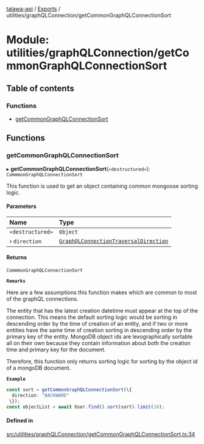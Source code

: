 [talawa-api](../README.md) / [Exports](../modules.md) / utilities/graphQLConnection/getCommonGraphQLConnectionSort

# Module: utilities/graphQLConnection/getCommonGraphQLConnectionSort

## Table of contents

### Functions

- [getCommonGraphQLConnectionSort](utilities_graphQLConnection_getCommonGraphQLConnectionSort.md#getcommongraphqlconnectionsort)

## Functions

### getCommonGraphQLConnectionSort

▸ **getCommonGraphQLConnectionSort**(`«destructured»`): `CommmonGraphQLConnectionSort`

This function is used to get an object containing common mongoose sorting logic.

#### Parameters

| Name | Type |
| :------ | :------ |
| `«destructured»` | `Object` |
| › `direction` | [`GraphQLConnectionTraversalDirection`](utilities_graphQLConnection.md#graphqlconnectiontraversaldirection) |

#### Returns

`CommmonGraphQLConnectionSort`

**`Remarks`**

Here are a few assumptions this function makes which are common to most of the
graphQL connections.

The entity that has the latest creation datetime must appear at the top of the connection. This
means the default sorting logic would be sorting in descending order by the time of creation of
an entity, and if two or more entities have the same time of creation sorting in descending order
by the primary key of the entity. MongoDB object ids are lexographically sortable all on their own
because they contain information about both the creation time and primary key for the document.

Therefore, this function only returns sorting logic for sorting by the object id of a mongoDB
document.

**`Example`**

```ts
const sort = getCommonGraphQLConnectionSort(\{
  direction: "BACKWARD"
 \});
const objectList = await User.find().sort(sort).limit(10);
```

#### Defined in

[src/utilities/graphQLConnection/getCommonGraphQLConnectionSort.ts:34](https://github.com/adi790uu/talawa-api/blob/5146430/src/utilities/graphQLConnection/getCommonGraphQLConnectionSort.ts#L34)

